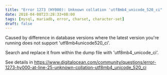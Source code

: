 ```yaml
---
title: "Error 1273 (HY000): Unknown collation 'utf8mb4_unicode_520_ci"
date: 2018-04-08T23:28:33+08:00
tags: [mysql, mariadb, error, charset, character-set]
draft: false
---
```


Caused by difference in database versions where the latest version you're running does not support 'utf8mb4unicode520_ci'.

Search and replace it from within the dump file with 'utf8mb4_unicode_ci'.

See details in https://www.digitalocean.com/community/questions/error-1273-hy000-at-line-25-unknown-collation-utf8mb4_unicode_520_ci

